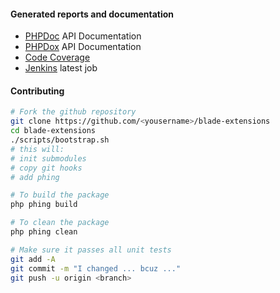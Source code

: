<!---
Title:  Miscellaneous
Author: Robin Radic
-->

#### Generated reports and documentation
- [PHPDoc](http://radic.nl:8080/job/blade-extensions/PHPDOC_Report) API Documentation
- [PHPDox](http://radic.nl:8080/job/blade-extensions/PHPDOX_Documentation) API Documentation
- [Code Coverage](http://radic.nl:8080/job/blade-extensions/cloverphp) 
- [Jenkins](http://radic.nl:8080/job/blade-extensions) latest job

#### Contributing
```bash
# Fork the github repository
git clone https://github.com/<yousername>/blade-extensions
cd blade-extensions
./scripts/bootstrap.sh 
# this will:
# init submodules
# copy git hooks
# add phing 

# To build the package
php phing build

# To clean the package
php phing clean

# Make sure it passes all unit tests
git add -A
git commit -m "I changed ... bcuz ..."
git push -u origin <branch>
```

